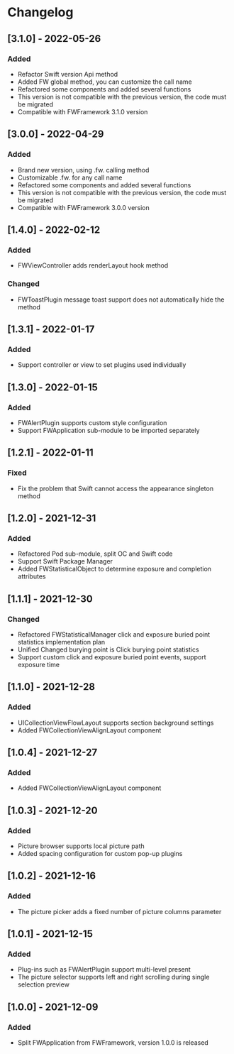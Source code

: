 # Changelog

## [3.1.0] - 2022-05-26

### Added
* Refactor Swift version Api method
* Added FW global method, you can customize the call name
* Refactored some components and added several functions
* This version is not compatible with the previous version, the code must be migrated
* Compatible with FWFramework 3.1.0 version

## [3.0.0] - 2022-04-29

### Added
* Brand new version, using .fw. calling method
* Customizable .fw. for any call name
* Refactored some components and added several functions
* This version is not compatible with the previous version, the code must be migrated
* Compatible with FWFramework 3.0.0 version

## [1.4.0] - 2022-02-12

### Added
* FWViewController adds renderLayout hook method

### Changed
* FWToastPlugin message toast support does not automatically hide the method

## [1.3.1] - 2022-01-17

### Added
* Support controller or view to set plugins used individually

## [1.3.0] - 2022-01-15

### Added
* FWAlertPlugin supports custom style configuration
* Support FWApplication sub-module to be imported separately

## [1.2.1] - 2022-01-11

### Fixed
* Fix the problem that Swift cannot access the appearance singleton method

## [1.2.0] - 2021-12-31

### Added
* Refactored Pod sub-module, split OC and Swift code
* Support Swift Package Manager
* Added FWStatisticalObject to determine exposure and completion attributes

## [1.1.1] - 2021-12-30

### Changed

* Refactored FWStatisticalManager click and exposure buried point statistics implementation plan
* Unified Changed burying point is Click burying point statistics
* Support custom click and exposure buried point events, support exposure time

## [1.1.0] - 2021-12-28

### Added

* UICollectionViewFlowLayout supports section background settings
* Added FWCollectionViewAlignLayout component

## [1.0.4] - 2021-12-27

### Added

* Added FWCollectionViewAlignLayout component

## [1.0.3] - 2021-12-20

### Added

* Picture browser supports local picture path
* Added spacing configuration for custom pop-up plugins

## [1.0.2] - 2021-12-16

### Added

* The picture picker adds a fixed number of picture columns parameter

## [1.0.1] - 2021-12-15

### Added

* Plug-ins such as FWAlertPlugin support multi-level present
* The picture selector supports left and right scrolling during single selection preview

## [1.0.0] - 2021-12-09

### Added

* Split FWApplication from FWFramework, version 1.0.0 is released
